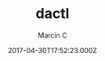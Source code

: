 ---
title: dactl
github: https://github.com/melangue/dactl
demo: https://melangue.github.io/dactl/
author: Marcin C
ssg:
  - Jekyll
cms:
  - Markdown
date: 2017-04-30T17:52:23.000Z
description: Modern, fast and configurable Jekyll theme with some tricks up it's sleeve.
draft: true
publish_date: '2017-04-30T17:52:23Z'
update_date: '2021-08-13T15:12:58Z'
github_star: 207
github_fork: 164
---